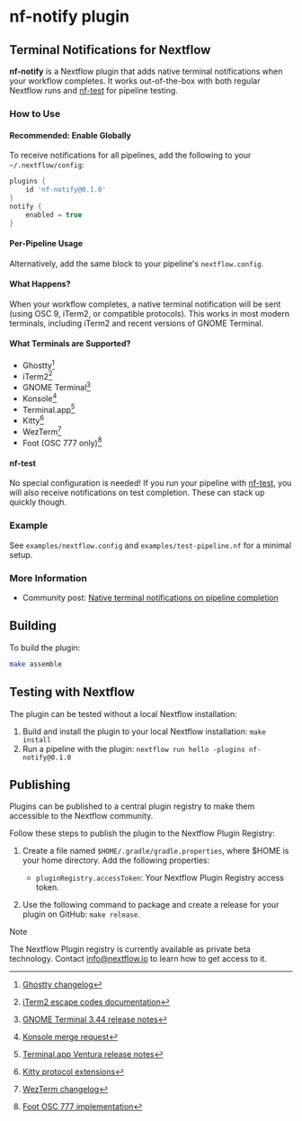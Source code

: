 # nf-notify plugin

## Terminal Notifications for Nextflow

**nf-notify** is a Nextflow plugin that adds native terminal notifications when your workflow completes. It works out-of-the-box with both regular Nextflow runs and [nf-test](https://github.com/nextflow-io/nf-test) for pipeline testing.

### How to Use

#### Recommended: Enable Globally

To receive notifications for all pipelines, add the following to your `~/.nextflow/config`:

```groovy
plugins {
    id 'nf-notify@0.1.0'
}
notify {
    enabled = true
}
```

#### Per-Pipeline Usage

Alternatively, add the same block to your pipeline's `nextflow.config`.

#### What Happens?

When your workflow completes, a native terminal notification will be sent (using OSC 9, iTerm2, or compatible protocols). This works in most modern terminals, including iTerm2 and recent versions of GNOME Terminal.

#### What Terminals are Supported?

- Ghostty[^1]
- iTerm2[^2]
- GNOME Terminal[^3]
- Konsole[^4]
- Terminal.app[^5]
- Kitty[^6]
- WezTerm[^7]
- Foot (OSC 777 only)[^8]

#### nf-test

No special configuration is needed! If you run your pipeline with [nf-test](https://github.com/nextflow-io/nf-test), you will also receive notifications on test completion. These can stack up quickly though.

### Example

See `examples/nextflow.config` and `examples/test-pipeline.nf` for a minimal setup.

### More Information

- Community post: [Native terminal notifications on pipeline completion](https://community.seqera.io/t/native-terminal-notifications-on-pipeline-completion/1289)

[^1]: [Ghostty changelog](https://github.com/mitchellh/ghostty/releases)
[^2]: [iTerm2 escape codes documentation](https://iterm2.com/documentation-escape-codes.html)
[^3]: [GNOME Terminal 3.44 release notes](https://gitlab.gnome.org/GNOME/gnome-terminal/-/merge_requests/233)
[^4]: [Konsole merge request](https://invent.kde.org/utilities/konsole/-/merge_requests/670)
[^5]: [Terminal.app Ventura release notes](https://support.apple.com/en-us/HT213264)
[^6]: [Kitty protocol extensions](https://sw.kovidgoyal.net/kitty/protocol-extensions.html)
[^7]: [WezTerm changelog](https://wezfurlong.org/wezterm/changelog.html#20230712-072601-f4abf8fd)
[^8]: [Foot OSC 777 implementation](https://codeberg.org/dnkl/foot/issues/224)

## Building

To build the plugin:

```bash
make assemble
```

## Testing with Nextflow

The plugin can be tested without a local Nextflow installation:

1. Build and install the plugin to your local Nextflow installation: `make install`
2. Run a pipeline with the plugin: `nextflow run hello -plugins nf-notify@0.1.0`

## Publishing

Plugins can be published to a central plugin registry to make them accessible to the Nextflow community.

Follow these steps to publish the plugin to the Nextflow Plugin Registry:

1. Create a file named `$HOME/.gradle/gradle.properties`, where $HOME is your home directory. Add the following properties:

   - `pluginRegistry.accessToken`: Your Nextflow Plugin Registry access token.

2. Use the following command to package and create a release for your plugin on GitHub: `make release`.

> [!NOTE]
> The Nextflow Plugin registry is currently available as private beta technology. Contact info@nextflow.io to learn how to get access to it.
